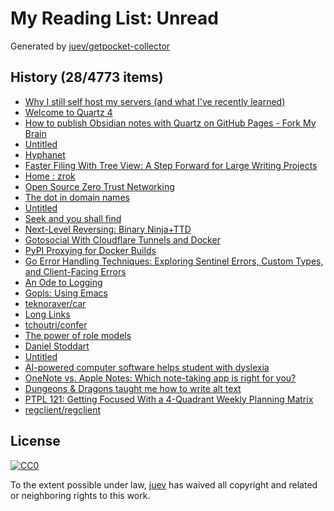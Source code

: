 # My Reading List: Unread

Generated by [juev/getpocket-collector](https://github.com/juev/getpocket-collector)

## History (28/4773 items)

- [Why I still self host my servers (and what I've recently learned)](https://chollinger.com/blog/2024/08/why-i-still-self-host-my-servers-and-what-ive-recently-learned/)
- [Welcome to Quartz 4](https://quartz.jzhao.xyz/)
- [How to publish Obsidian notes with Quartz on GitHub Pages - Fork My Brain](https://notes.nicolevanderhoeven.com/How+to+publish+Obsidian+notes+with+Quartz+on+GitHub+Pages)
- [Untitled](https://yorickpeterse.com/articles/asynchronous-io-the-next-billion-dollar-mistake/%7BURL%7D%7Burl%7D)
- [Hyphanet](https://www.hyphanet.org/index.html)
- [Faster Filing With Tree View: A Step Forward for Large Writing Projects](https://ia.net/topics/faster-filing-with-tree-view-a-step-forward-for-large-writing-projects)
- [Home : zrok](https://zrok.io/)
- [Open Source Zero Trust Networking](https://landing.openziti.io/)
- [The dot in domain names](https://jpmens.net/2024/09/04/the-dot-in-domain-names/)
- [Untitled](https://techcrunch.com/2024/09/07/for-security-we-have-to-stop-picking-up-the-phone/)
- [Seek and you shall find](https://lmno.lol/alvaro/seek-and-you-shall-find)
- [Next-Level Reversing: Binary Ninja+TTD](https://seeinglogic.com/posts/binary-ninja-ttd-intro/)
- [Gotosocial With Cloudflare Tunnels and Docker](https://pettite.win/p/gotosocial-with-cloudflare-tunnels-and-docker/)
- [PyPI Proxying for Docker Builds](https://www.robopenguins.com/pypi-proxy/)
- [Go Error Handling Techniques: Exploring Sentinel Errors, Custom Types, and Client-Facing Errors](https://arashtaher.wordpress.com/2024/09/05/go-error-handling-techniques-exploring-sentinel-errors-custom-types-and-client-facing-errors/)
- [An Ode to Logging](https://pliutau.com/an-ode-to-logging/)
- [Gopls: Using Emacs](https://go.googlesource.com/tools/+/master/gopls/doc/emacs.md)
- [teknoraver/car](https://github.com/teknoraver/car)
- [Long Links](https://www.tbray.org/ongoing/When/202x/2024/09/02/Long-Links)
- [tchoutri/confer](https://github.com/tchoutri/confer)
- [The power of role models](https://commandcenter.blogspot.com/2017/02/the-power-of-role-models.html)
- [Daniel Stoddart](https://stoddart.github.io/2024/09/08/managing-dotfiles-with-chezmoi.html)
- [Untitled](https://dl.acm.org/doi/10.1145/3589334.3645323)
- [AI-powered computer software helps student with dyslexia](https://whyy.org/articles/ai-computer-software-dysolve-dyslexia-montgomery-county-student/)
- [OneNote vs. Apple Notes: Which note-taking app is right for you?](https://www.xda-developers.com/onenote-vs-apple-notes-which-note-taking-app-is-right-for-you/)
- [Dungeons & Dragons taught me how to write alt text](https://ericwbailey.website/published/dungeons-and-dragons-taught-me-how-to-write-alt-text/)
- [PTPL 121: Getting Focused With a 4-Quadrant Weekly Planning Matrix](https://www.blog.plaintextpaperless.com/p/ptpl-121-getting-focused-with-a-4)
- [regclient/regclient](https://github.com/regclient/regclient/tree/main)

## License

[![CC0](https://mirrors.creativecommons.org/presskit/buttons/88x31/svg/cc-zero.svg)](https://creativecommons.org/publicdomain/zero/1.0/)

To the extent possible under law, [juev](https://github.com/juev) has waived all copyright and related or neighboring rights to this work.
